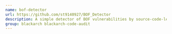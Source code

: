 ```yaml
---
name: bof-detector
url: https://github.com/st9140927/BOF_Detector
description: A simple detector of BOF vulnerabilities by source-code-level check.
group: blackarch blackarch-code-audit
---
```

